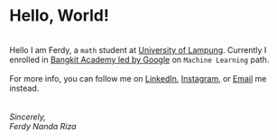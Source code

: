 # Hello, World!
<br/>
Hello I am Ferdy, a <code>math</code> student at <a href=unila.ac.id>University of Lampung</a>. Currently I enrolled in <a href=g.co/bangkit> Bangkit Academy led by Google</a> on <code>Machine Learning</code> path.
<br/>
<br/>
For more info, you can follow me on <a href=linkedin.com/in/ferdynandariza> LinkedIn</a>, <a href=instagram.com/ferdynandariza>Instagram</a>, or <a href=waka8a@gmail.com>Email</a> me instead.

<br/> 
<br/>
<br/>
<i>Sincerely, <br/>
Ferdy Nanda Riza</i>

<!---
ferdynandariza/ferdynandariza is a ✨ special ✨ repository because its `README.md` (this file) appears on your GitHub profile.
You can click the Preview link to take a look at your changes.
--->
